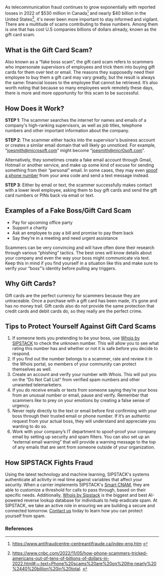 As telecommunication fraud continues to grow exponentially with reported losses in 2022 of $530 million in Canada[^1] and nearly $40 billion in the United States[^2], it's never been more important to stay informed and vigilant. There are a multitude of scams contributing to these numbers. Among them is one that has cost U.S companies billions of dollars already, known as the gift card scam.

## What is the Gift Card Scam?

Also known as a “fake boss scam”, the gift card scam refers to scammers who impersonate supervisors of employees and trick them into buying gift cards for them over text or email. The reasons they supposedly need their employee to buy them a gift card may vary greatly, but the result is always the same: financial losses to the employee that cannot be retrieved. It’s also worth noting that because so many employees work remotely these days, there is more and more opportunity for this scam to be successful. 

## How Does it Work?

**STEP 1**: The scammer searches the internet for names and emails of a company's high-ranking supervisors, as well as job titles, telephone numbers and other important information about the company.

**STEP 2**: The scammer either hacks into the supervisor's business account or creates a similar email domain that will likely go unnoticed. For example, “joesmith@microsoft.com” might become “joesmith@micr0soft.com”. 

Alternatively, they sometimes create a fake email account through Gmail, Hotmail or another service, and make up some kind of excuse for sending something from their “personal” email. In some cases, they may even [spoof a phone number](https://www.sipstack.com/resources/knowledge-base/general/what-is-call-spoofing/)  from your area code and send a text message instead.

**STEP 3**: Either by email or text, the scammer successfully makes contact with a lower level employee, asking them to buy gift cards and send the gift card numbers or PINs back via email or text.

## Examples of a Fake Boss/Gift Card Scam

- Pay for upcoming office party
- Support a charity
- Ask an employee to pay a bill and promise to pay them back
- Say they’re in a meeting and need urgent assistance

Scammers can be very convincing and will have often done their research through various “phishing” tactics. The best ones will know details about your company and even the way your boss might communicate via text. Keep this in mind if you find yourself in a situation like this and make sure to verify your “boss”’s identity before pulling any triggers.

## Why Gift Cards?
Gift cards are the perfect currency for scammers because they are untraceable. Once a purchase with a gift card has been made, it’s gone and has no money trail. Gift cards also do not provide the same protection that credit cards and debit cards do, so they really are the perfect crime. 

## Tips to Protect Yourself Against Gift Card Scams

1) If someone texts you pretending to be your boss, use [Whois by SIPSTACK](https://whois.sipstack.com/) to check the unknown number. This will allow you to see what rating this number has and whether or not it is safe before you decide to respond.  
2) If you find out the number belongs to a scammer, rate and review it in the Whois portal, so members of your community can protect themselves as well.
3) Create an account and verify your number with Whois. This will put you on the “Do Not Call List” from verified spam numbers and other unwanted telemarketers. 
4) If you do receive emails or texts from someone saying they’re your boss from an unusual number or email, pause and verify. Remember that scammers like to prey on your emotions by creating a false sense of urgency.
5) Never reply directly to the text or email before first confirming with your boss through their trusted email or phone number. If it’s an authentic request from your actual boss, they will understand and appreciate you wanting to do so.
6) Work with your company’s IT department to spoof-proof your company email by setting up security and spam filters. You can also set up an “external email warning” that will provide a warning message to the top of any emails that are sent from someone outside of your organization.

## How SIPSTACK Fights Fraud

Using the latest technology and machine learning, SIPSTACK's systems authenticate all activity in real time against variables that affect your security. When a carrier implements SIPSTACK's [Smart CNAM](https://www.sipstack.com/products/smart-cnam), they are able to customize a threshold for calls to pass through, based on their specific needs. Additionally, [Whois by Sipstack](https://whois.sipstack.com/) is the biggest and best AI-powered reverse lookup database for individuals to help eradicate spam. At SIPSTACK, we take an active role in ensuring we are building a secure and connected tomorrow. [Contact us](https://www.sipstack.com/contact/us) today to learn how you can protect yourself from spam.


### References
[^1]: <a href= 'https://www.antifraudcentre-centreantifraude.ca/index-eng.htm' target="_blank"> https://www.antifraudcentre-centreantifraude.ca/index-eng.htm </a>

[^2]: <a href= 'https://www.cnbc.com/2022/11/05/how-phone-scammers-tricked-americans-out-of-tens-of-billions-of-dollars-in-2022.html#:~:text=Phone%20scams%20are%20on%20the,nearly%20%2440%20billion%20in%20total.' target="_blank"> https://www.cnbc.com/2022/11/05/how-phone-scammers-tricked-americans-out-of-tens-of-billions-of-dollars-in-2022.html#:~:text=Phone%20scams%20are%20on%20the,nearly%20%2440%20billion%20in%20total. </a>

 

